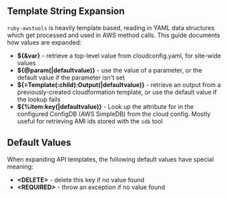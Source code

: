## Template String Expansion

`ruby-awstools` is heavily template based, reading in YAML data structures
which get processed and used in AWS method calls. This guide documents how
values are expanded:

* **${&var}** - retrieve a top-level value from cloudconfig.yaml, for site-wide values
* **${@param(|defaultvalue)}** - use the value of a parameter, or the default value if the
  parameter isn't set
* **${=Template(:child):Output(|defaultvalue)}** - retrieve an output from a previously-created
  cloudformation template, or use the default value if the lookup fails
* **${%item:key(|defaultvalue)}** - Look up the attribute <key> for <item> in the configured
  ConfigDB (AWS SimpleDB) from the cloud config. Mostly useful for retrieving
  AMI ids stored with the `sdb` tool

## Default Values

When expanding API templates, the following default values have special meaning:
* **\<DELETE\>** - delete this key if no value found
* **\<REQUIRED\>** - throw an exception if no value found